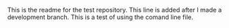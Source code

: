 This is the readme for the test repository.
This line is added after I made a development branch.
This is a test of using the comand line file.
